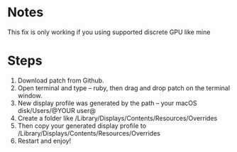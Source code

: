 # Notes

This fix is only working if you using supported discrete GPU like mine

# Steps

1. Download patch from Github.
2. Open terminal and type – ruby, then drag and drop patch on the terminal window.
3. New display profile was generated by the path – your macOS disk/Users/@YOUR user@   
4. Create a folder like /Library/Displays/Contents/Resources/Overrides
4. Then copy your generated display profile to /Library/Displays/Contents/Resources/Overrides
5. Restart and enjoy!